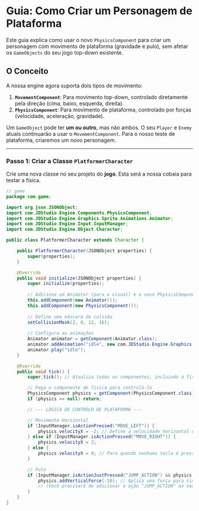 # Guia: Como Criar um Personagem de Plataforma

Este guia explica como usar o novo `PhysicsComponent` para criar um personagem com movimento de plataforma (gravidade e pulo), sem afetar os `GameObjects` do seu jogo top-down existente.

## O Conceito

A nossa engine agora suporta dois tipos de movimento:

1.  **`MovementComponent`**: Para movimento top-down, controlado diretamente pela direção (cima, baixo, esquerda, direita).
2.  **`PhysicsComponent`**: Para movimento de plataforma, controlado por forças (velocidade, aceleração, gravidade).

Um `GameObject` pode ter **um ou outro**, mas não ambos. O seu `Player` e `Enemy` atuais continuarão a usar o `MovementComponent`. Para o nosso teste de plataforma, criaremos um novo personagem.

---

### Passo 1: Criar a Classe `PlatformerCharacter`

Crie uma nova classe no seu projeto do **jogo**. Esta será a nossa cobaia para testar a física.

```java
// game
package com.game;

import org.json.JSONObject;
import com.JDStudio.Engine.Components.PhysicsComponent;
import com.JDStudio.Engine.Graphics.Sprite.Animations.Animator;
import com.JDStudio.Engine.Input.InputManager;
import com.JDStudio.Engine.Object.Character;

public class PlatformerCharacter extends Character {

    public PlatformerCharacter(JSONObject properties) {
        super(properties);
    }

    @Override
    public void initialize(JSONObject properties) {
        super.initialize(properties);
        
        // Adiciona um Animator (para o visual) e o novo PhysicsComponent.
        this.addComponent(new Animator());
        this.addComponent(new PhysicsComponent());
        
        // Define uma máscara de colisão
        setCollisionMask(2, 0, 12, 16);
        
        // Configura as animações
        Animator animator = getComponent(Animator.class);
        animator.addAnimation("idle", new com.JDStudio.Engine.Graphics.Sprite.Animations.Animation(10, PlayingState.assets.getSprite("player_idle"))); // Reutilize um sprite
        animator.play("idle");
    }

    @Override
    public void tick() {
        super.tick(); // Atualiza todos os componentes, incluindo a física

        // Pega o componente de física para controlá-lo
        PhysicsComponent physics = getComponent(PhysicsComponent.class);
        if (physics == null) return;

        // --- LÓGICA DE CONTROLO DE PLATAFORMA ---

        // Movimento Horizontal
        if (InputManager.isActionPressed("MOVE_LEFT")) {
            physics.velocityX = -2; // Define a velocidade horizontal diretamente
        } else if (InputManager.isActionPressed("MOVE_RIGHT")) {
            physics.velocityX = 2;
        } else {
            physics.velocityX = 0; // Para quando nenhuma tecla é pressionada
        }

        // Pulo
        if (InputManager.isActionJustPressed("JUMP_ACTION") && physics.onGround) {
            physics.addVerticalForce(-10); // Aplica uma força para cima (Y negativo)
            // (Você precisará de adicionar a ação "JUMP_ACTION" ao seu Main.java, ex: para a Barra de Espaço)
        }
    }
}